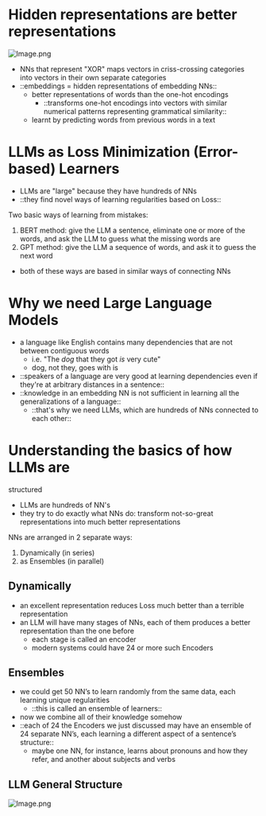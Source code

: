# Hidden representations are better representations

![Image.png](Lecture%2017.assets/Image.png)

- NNs that represent "XOR" maps vectors in criss-crossing categories into vectors in their own separate categories
- ::embeddings = hidden representations of embedding NNs::
   - better representations of words than the one-hot encodings
      - ::transforms one-hot encodings into vectors with similar numerical patterns representing grammatical similarity::
   - learnt by predicting words from previous words in a text

# LLMs as Loss Minimization (Error-based) Learners

- LLMs are "large" because they have hundreds of NNs
- ::they find novel ways of learning regularities based on Loss::

Two basic ways of learning from mistakes:

1. BERT method: give the LLM a sentence, eliminate one or more of the words, and ask the LLM to guess what the missing words are
2. GPT method: give the LLM a sequence of words, and ask it to guess the next word
- both of these ways are based in similar ways of connecting NNs

# Why we need Large Language Models

- a language like English contains many dependencies that are not between contiguous words
   - i.e. "The *dog* that they got *is* very cute"
   - dog, not they, goes with is
- ::speakers of a language are very good at learning dependencies even if they're at arbitrary distances in a sentence::
- ::knowledge in an embedding NN is not sufficient in learning all the generalizations of a language::
   - ::that's why we need LLMs, which are hundreds of NNs connected to each other::

# Understanding the basics of how LLMs are
structured

- LLMs are hundreds of NN's
- they try to do exactly what NNs do: transform not-so-great representations into much better representations

NNs are arranged in 2 separate ways:

1. Dynamically (in series)
2. as Ensembles (in parallel)

## Dynamically

- an excellent representation reduces Loss much better than a terrible representation
- an LLM will have many stages of NNs, each of them produces a better representation than the one before
   - each stage is called an encoder
   - modern systems could have 24 or more such Encoders

## Ensembles

- we could get 50 NN’s to learn randomly from the same data, each learning unique regularities
   - ::this is called an ensemble of learners::
- now we combine all of their knowledge somehow
- ::each of 24 the Encoders we just discussed may have an ensemble of 24 separate NN’s, each learning a different aspect of a sentence’s structure::
   - maybe one NN, for instance, learns about pronouns and how they refer, and another about subjects and verbs

## LLM General Structure

![Image.png](Lecture%2017.assets/Image%20(2).png)

